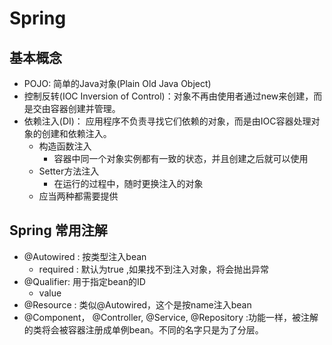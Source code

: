 # Spring

## 基本概念

* POJO: 简单的Java对象(Plain Old Java Object)
* 控制反转(IOC Inversion of Control)：对象不再由使用者通过new来创建，而是交由容器创建并管理。
* 依赖注入(DI)： 应用程序不负责寻找它们依赖的对象，而是由IOC容器处理对象的创建和依赖注入。
    * 构造函数注入
        * 容器中同一个对象实例都有一致的状态，并且创建之后就可以使用
    * Setter方法注入
        * 在运行的过程中，随时更换注入的对象
    * 应当两种都需要提供
## Spring 常用注解
* @Autowired : 按类型注入bean
    * required : 默认为true ,如果找不到注入对象，将会抛出异常
* @Qualifier: 用于指定bean的ID
    * value 
* @Resource  : 类似@Autowired，这个是按name注入bean
* @Component， @Controller, @Service, @Repository :功能一样，被注解的类将会被容器注册成单例bean。不同的名字只是为了分层。
